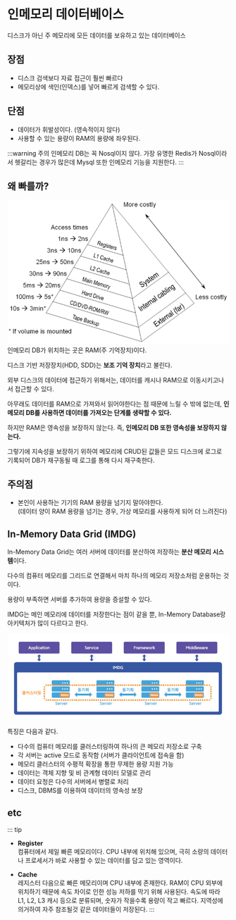 # 인메모리 데이터베이스

디스크가 아닌 주 메모리에 모든 데이터를 보유하고 있는 데이터베이스

## 장점
- 디스크 검색보다 자료 접근이 훨씬 빠르다
- 메모리상에 색인(인덱스)를 넣어 빠르게 검색할 수 있다.

## 단점
- 데이터가 휘발성이다. (영속적이지 않다)
- 사용할 수 있는 용량이 RAM의 용량에 좌우된다.

:::warning 주의
인메모리 DB는 꼭 Nosql이지 않다.
가장 유명한 Redis가 Nosql이라서 헷갈리는 경우가 많은데 Mysql 또한 인메모리 기능을 지원한다.
:::

## 왜 빠를까?
![메모리 계층구조](/images/TIL/CS-Database/메모리-계층구조.png)  
인메모리 DB가 위치하는 곳은 RAM(주 기억장치)이다.

디스크 기반 저장장치(HDD, SDD)는 **보조 기억 장치**라고 불린다.

외부 디스크의 데이터에 접근하기 위해서는, 데이터를 캐시나 RAM으로 이동시키고나서 접근할 수 있다.

아무래도 데이터를 RAM으로 가져와서 읽어야한다는 점 때문에 느릴 수 밖에 없는데, **인 메모리 DB를 사용하면 데이터를 가져오는 단계를 생략할 수 있다.**

하지만 RAM은 영속성을 보장하지 않는다. 즉, **인메모리 DB 또한 영속성을 보장하지 않는다.**

그렇기에 지속성을 보장하기 위하여 메모리에 CRUD된 값들은 모드 디스크에 로그로 기록되어 DB가 재구동될 때 로그를 통해 다시 재구축한다.

## 주의점
- 본인이 사용하는 기기의 RAM 용량을 넘기지 말아야한다.  
(데이터 양이 RAM 용량을 넘기는 경우, 가상 메모리를 사용하게 되어 더 느려진다)


## In-Memory Data Grid (IMDG)
In-Memory Data Grid는 여러 서버에 데이터를 분산하여 저장하는 **분산 메모리 시스템**이다.

다수의 컴퓨터 메모리를 그리드로 연결해서 마치 하나의 메모리 저장소처럼 운용하는 것이다.

용량이 부족하면 서버를 추가하여 용량을 증설할 수 있다.

IMDG는 메인 메모리에 데이터를 저장한다는 점이 같을 뿐, In-Memory Database랑 아키텍처가 많이 다르다고 한다.

![IMDG](/images/TIL/CS-Database/IMDG.png)

특징은 다음과 같다.
- 다수의 컴퓨터 메모리를 클러스터링하여 하나의 큰 메모리 저장소로 구축
- 각 서버는 active 모드로 동작함 (서버가 클라이언트에 접속을 함)
- 메모리 클러스터의 수평적 확장을 통한 무제한 용량 지원 가능
- 데이터는 객체 지향 및 비 관계형 데이터 모델로 관리
- 데이터 요청은 다수의 서버에서 병렬로 처리
- 디스크, DBMS를 이용하여 데이터의 영속성 보장


## etc
::: tip
- **Register**  
컴퓨터에서 제일 빠른 메모리이다.
CPU 내부에 위치해 있으며, 극히 소량의 데이터나 프로세서가 바로 사용할 수 있는 데이터를 담고 있는 영역이다.

- **Cache**  
레지스터 다음으로 빠른 메모리이며 CPU 내부에 존재한다.
RAM이 CPU 외부에 위치하기 때문에 속도 차이로 인한 성능 저하를 막기 위해 사용된다.
속도에 따라 L1, L2, L3 캐시 등으로 분류되며, 숫자가 작을수록 용량이 작고 빠르다.
지역성에 의거하여 자주 참조될것 같은 데이터들이 저장된다.
:::
